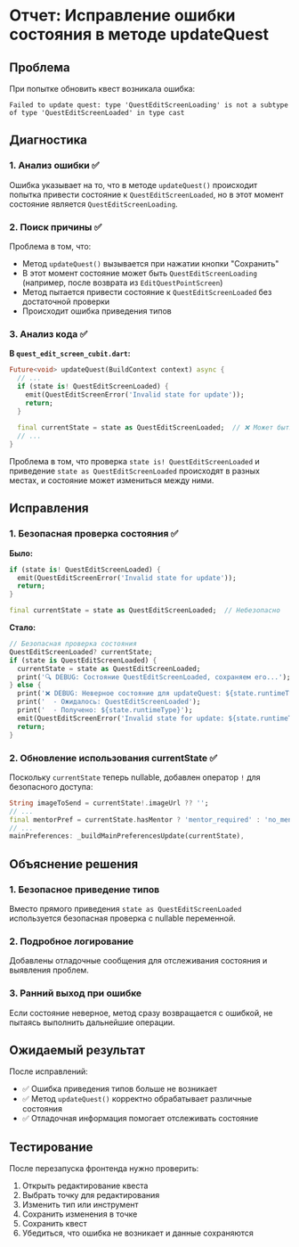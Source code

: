 # Отчет: Исправление ошибки состояния в методе updateQuest

## Проблема
При попытке обновить квест возникала ошибка:
```
Failed to update quest: type 'QuestEditScreenLoading' is not a subtype of type 'QuestEditScreenLoaded' in type cast
```

## Диагностика

### 1. Анализ ошибки ✅
Ошибка указывает на то, что в методе `updateQuest()` происходит попытка привести состояние к `QuestEditScreenLoaded`, но в этот момент состояние является `QuestEditScreenLoading`.

### 2. Поиск причины ✅
Проблема в том, что:
- Метод `updateQuest()` вызывается при нажатии кнопки "Сохранить"
- В этот момент состояние может быть `QuestEditScreenLoading` (например, после возврата из `EditQuestPointScreen`)
- Метод пытается привести состояние к `QuestEditScreenLoaded` без достаточной проверки
- Происходит ошибка приведения типов

### 3. Анализ кода ✅
**В `quest_edit_screen_cubit.dart`:**
```dart
Future<void> updateQuest(BuildContext context) async {
  // ...
  if (state is! QuestEditScreenLoaded) {
    emit(QuestEditScreenError('Invalid state for update'));
    return;
  }
  
  final currentState = state as QuestEditScreenLoaded;  // ❌ Может быть ошибка
  // ...
}
```

Проблема в том, что проверка `state is! QuestEditScreenLoaded` и приведение `state as QuestEditScreenLoaded` происходят в разных местах, и состояние может измениться между ними.

## Исправления

### 1. Безопасная проверка состояния ✅
**Было:**
```dart
if (state is! QuestEditScreenLoaded) {
  emit(QuestEditScreenError('Invalid state for update'));
  return;
}

final currentState = state as QuestEditScreenLoaded;  // Небезопасно
```

**Стало:**
```dart
// Безопасная проверка состояния
QuestEditScreenLoaded? currentState;
if (state is QuestEditScreenLoaded) {
  currentState = state as QuestEditScreenLoaded;
  print('🔍 DEBUG: Состояние QuestEditScreenLoaded, сохраняем его...');
} else {
  print('❌ DEBUG: Неверное состояние для updateQuest: ${state.runtimeType}');
  print('  - Ожидалось: QuestEditScreenLoaded');
  print('  - Получено: ${state.runtimeType}');
  emit(QuestEditScreenError('Invalid state for update: ${state.runtimeType}'));
  return;
}
```

### 2. Обновление использования currentState ✅
Поскольку `currentState` теперь nullable, добавлен оператор `!` для безопасного доступа:
```dart
String imageToSend = currentState!.imageUrl ?? '';
// ...
final mentorPref = currentState.hasMentor ? 'mentor_required' : 'no_mentor';
// ...
mainPreferences: _buildMainPreferencesUpdate(currentState),
```

## Объяснение решения

### 1. Безопасное приведение типов
Вместо прямого приведения `state as QuestEditScreenLoaded` используется безопасная проверка с nullable переменной.

### 2. Подробное логирование
Добавлены отладочные сообщения для отслеживания состояния и выявления проблем.

### 3. Ранний выход при ошибке
Если состояние неверное, метод сразу возвращается с ошибкой, не пытаясь выполнить дальнейшие операции.

## Ожидаемый результат
После исправлений:
- ✅ Ошибка приведения типов больше не возникает
- ✅ Метод `updateQuest()` корректно обрабатывает различные состояния
- ✅ Отладочная информация помогает отслеживать состояние

## Тестирование
После перезапуска фронтенда нужно проверить:
1. Открыть редактирование квеста
2. Выбрать точку для редактирования
3. Изменить тип или инструмент
4. Сохранить изменения в точке
5. Сохранить квест
6. Убедиться, что ошибка не возникает и данные сохраняются
